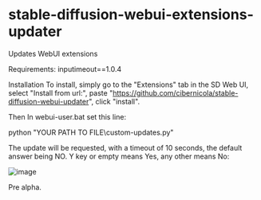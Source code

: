 # stable-diffusion-webui-extensions-updater
Updates WebUI extensions

Requirements:
  inputimeout==1.0.4
  
Installation
To install, simply go to the "Extensions" tab in the SD Web UI, select "Install from url:", paste "https://github.com/cibernicola/stable-diffusion-webui-updater", click "install".

Then In webui-user.bat set this line:

python "YOUR PATH TO FILE\custom-updates.py"

The update will be requested, with a timeout of 10 seconds, the default answer being NO. Y key or empty means Yes, any other means No:

![image](https://user-images.githubusercontent.com/4579387/210420553-b51de553-136e-4e10-9626-f77e1b31593f.png)


Pre alpha.
